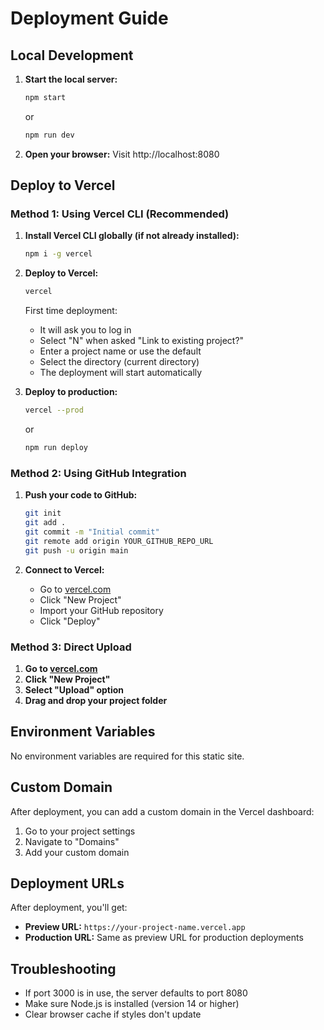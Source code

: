 # Deployment Guide

## Local Development

1. **Start the local server:**
   ```bash
   npm start
   ```
   or
   ```bash
   npm run dev
   ```

2. **Open your browser:**
   Visit http://localhost:8080

## Deploy to Vercel

### Method 1: Using Vercel CLI (Recommended)

1. **Install Vercel CLI globally (if not already installed):**
   ```bash
   npm i -g vercel
   ```

2. **Deploy to Vercel:**
   ```bash
   vercel
   ```
   
   First time deployment:
   - It will ask you to log in
   - Select "N" when asked "Link to existing project?"
   - Enter a project name or use the default
   - Select the directory (current directory)
   - The deployment will start automatically

3. **Deploy to production:**
   ```bash
   vercel --prod
   ```
   or
   ```bash
   npm run deploy
   ```

### Method 2: Using GitHub Integration

1. **Push your code to GitHub:**
   ```bash
   git init
   git add .
   git commit -m "Initial commit"
   git remote add origin YOUR_GITHUB_REPO_URL
   git push -u origin main
   ```

2. **Connect to Vercel:**
   - Go to [vercel.com](https://vercel.com)
   - Click "New Project"
   - Import your GitHub repository
   - Click "Deploy"

### Method 3: Direct Upload

1. **Go to [vercel.com](https://vercel.com)**
2. **Click "New Project"**
3. **Select "Upload" option**
4. **Drag and drop your project folder**

## Environment Variables

No environment variables are required for this static site.

## Custom Domain

After deployment, you can add a custom domain in the Vercel dashboard:
1. Go to your project settings
2. Navigate to "Domains"
3. Add your custom domain

## Deployment URLs

After deployment, you'll get:
- **Preview URL:** `https://your-project-name.vercel.app`
- **Production URL:** Same as preview URL for production deployments

## Troubleshooting

- If port 3000 is in use, the server defaults to port 8080
- Make sure Node.js is installed (version 14 or higher)
- Clear browser cache if styles don't update